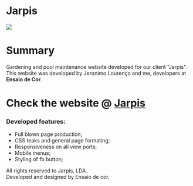 # Jarpis

<img src = "https://i.imgur.com/aFomjts.jpg">

<h1> Summary </h1>

<p> Gardening and pool maintenance website developed for our client "Jarpis". This website was developed by Jeronimo Lourenço and me, developers at <strong>Ensaio de Cor</strong>. </p>

<h1> Check the website @ <a href="https://www.jarpis.pt/"> Jarpis </a>  </h1>

<h3> Developed features: </h3>
<ul>
  <li> Full blown page production; </li> 
  <li> CSS teaks and general page formating; </li>
  <li> Responsiveness on all view ports; </li>
  <li> Mobile menus; </li>
  <li> Styling of fb button; </li>
</ul>

<p> All rights reserved to Jarpis, LDA. <br/>
Developed and designed by Ensaio de cor. </p>
